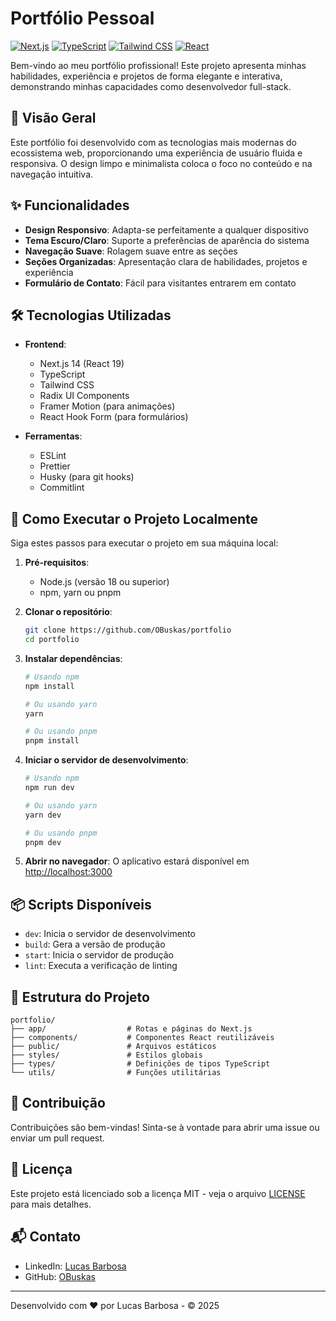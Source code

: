 # Portfólio Pessoal

[![Next.js](https://img.shields.io/badge/Next.js-000000?style=for-the-badge&logo=nextdotjs&logoColor=white)](https://nextjs.org/)
[![TypeScript](https://img.shields.io/badge/TypeScript-007ACC?style=for-the-badge&logo=typescript&logoColor=white)](https://www.typescriptlang.org/)
[![Tailwind CSS](https://img.shields.io/badge/Tailwind_CSS-38B2AC?style=for-the-badge&logo=tailwind-css&logoColor=white)](https://tailwindcss.com/)
[![React](https://img.shields.io/badge/React-20232A?style=for-the-badge&logo=react&logoColor=61DAFB)](https://reactjs.org/)

Bem-vindo ao meu portfólio profissional! Este projeto apresenta minhas habilidades, experiência e projetos de forma elegante e interativa, demonstrando minhas capacidades como desenvolvedor full-stack.

## 🚀 Visão Geral

Este portfólio foi desenvolvido com as tecnologias mais modernas do ecossistema web, proporcionando uma experiência de usuário fluida e responsiva. O design limpo e minimalista coloca o foco no conteúdo e na navegação intuitiva.

## ✨ Funcionalidades

- **Design Responsivo**: Adapta-se perfeitamente a qualquer dispositivo
- **Tema Escuro/Claro**: Suporte a preferências de aparência do sistema
- **Navegação Suave**: Rolagem suave entre as seções
- **Seções Organizadas**: Apresentação clara de habilidades, projetos e experiência
- **Formulário de Contato**: Fácil para visitantes entrarem em contato

## 🛠️ Tecnologias Utilizadas

- **Frontend**:
  - Next.js 14 (React 19)
  - TypeScript
  - Tailwind CSS
  - Radix UI Components
  - Framer Motion (para animações)
  - React Hook Form (para formulários)

- **Ferramentas**:
  - ESLint
  - Prettier
  - Husky (para git hooks)
  - Commitlint

## 🚀 Como Executar o Projeto Localmente

Siga estes passos para executar o projeto em sua máquina local:

1. **Pré-requisitos**:
   - Node.js (versão 18 ou superior)
   - npm, yarn ou pnpm

2. **Clonar o repositório**:
   ```bash
   git clone https://github.com/OBuskas/portfolio
   cd portfolio
   ```

3. **Instalar dependências**:
   ```bash
   # Usando npm
   npm install

   # Ou usando yarn
   yarn

   # Ou usando pnpm
   pnpm install
   ```

4. **Iniciar o servidor de desenvolvimento**:
   ```bash
   # Usando npm
   npm run dev

   # Ou usando yarn
   yarn dev

   # Ou usando pnpm
   pnpm dev
   ```

5. **Abrir no navegador**:
   O aplicativo estará disponível em [http://localhost:3000](http://localhost:3000)

## 📦 Scripts Disponíveis

- `dev`: Inicia o servidor de desenvolvimento
- `build`: Gera a versão de produção
- `start`: Inicia o servidor de produção
- `lint`: Executa a verificação de linting

## 🎨 Estrutura do Projeto

```
portfolio/
├── app/                  # Rotas e páginas do Next.js
├── components/           # Componentes React reutilizáveis
├── public/               # Arquivos estáticos
├── styles/               # Estilos globais
├── types/                # Definições de tipos TypeScript
└── utils/                # Funções utilitárias
```

## 🤝 Contribuição

Contribuições são bem-vindas! Sinta-se à vontade para abrir uma issue ou enviar um pull request.

## 📄 Licença

Este projeto está licenciado sob a licença MIT - veja o arquivo [LICENSE](LICENSE) para mais detalhes.

## 📬 Contato

- LinkedIn: [Lucas Barbosa](https://www.linkedin.com/in/lucasbarbosadecarvalho/)
- GitHub: [OBuskas](https://github.com/OBuskas)

---

Desenvolvido com ❤️ por Lucas Barbosa - © 2025
